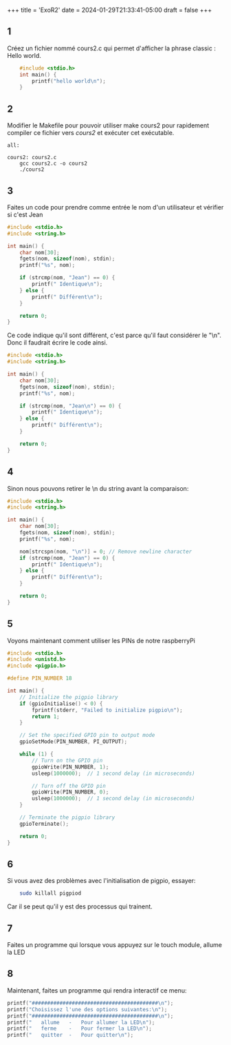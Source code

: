 +++
title = 'ExoR2'
date = 2024-01-29T21:33:41-05:00
draft = false
+++
## 1
Créez un fichier nommé cours2.c qui permet d'afficher la phrase classic : Hello world.



```c
    #include <stdio.h>
    int main() {
        printf("hello world\n");
    }
```

## 2
Modifier le Makefile pour pouvoir utiliser make cours2 pour rapidement compiler ce fichier vers *cours2* et exécuter cet exécutable.

```Make
all:

cours2: cours2.c
	gcc cours2.c -o cours2
	./cours2
```

## 3
Faites un code pour prendre comme entrée le nom d'un utilisateur et vérifier si c'est Jean

```c
#include <stdio.h>
#include <string.h>

int main() {
    char nom[30];
    fgets(nom, sizeof(nom), stdin);
    printf("%s", nom);

    if (strcmp(nom, "Jean") == 0) {
        printf(" Identique\n");
    } else {
        printf(" Différent\n");
    }

    return 0;
}
```

Ce code indique qu'il sont différent, c'est parce qu'il faut considérer le "\n". Donc il faudrait écrire le code ainsi.

```c
#include <stdio.h>
#include <string.h>

int main() {
    char nom[30];
    fgets(nom, sizeof(nom), stdin);
    printf("%s", nom);

    if (strcmp(nom, "Jean\n") == 0) {
        printf(" Identique\n");
    } else {
        printf(" Différent\n");
    }

    return 0;
}
```
## 4
Sinon nous pouvons retirer le \n du string avant la comparaison:

```c
#include <stdio.h>
#include <string.h>

int main() {
    char nom[30];
    fgets(nom, sizeof(nom), stdin);
    printf("%s", nom);

    nom[strcspn(nom, "\n")] = 0; // Remove newline character
    if (strcmp(nom, "Jean") == 0) {
        printf(" Identique\n");
    } else {
        printf(" Différent\n");
    }

    return 0;
}
```

## 5 
Voyons maintenant comment utiliser les PINs de notre raspberryPi

```c
#include <stdio.h>
#include <unistd.h>
#include <pigpio.h>

#define PIN_NUMBER 18

int main() {
    // Initialize the pigpio library
    if (gpioInitialise() < 0) {
        fprintf(stderr, "Failed to initialize pigpio\n");
        return 1;
    }

    // Set the specified GPIO pin to output mode
    gpioSetMode(PIN_NUMBER, PI_OUTPUT);

    while (1) {
        // Turn on the GPIO pin
        gpioWrite(PIN_NUMBER, 1);
        usleep(1000000);  // 1 second delay (in microseconds)

        // Turn off the GPIO pin
        gpioWrite(PIN_NUMBER, 0);
        usleep(1000000);  // 1 second delay (in microseconds)
    }

    // Terminate the pigpio library
    gpioTerminate();

    return 0;
}

```
## 6
Si vous avez des problèmes avec l'initialisation de pigpio, essayer:

```bash
    sudo killall pigpiod
```

Car il se peut qu'il y est des processus qui trainent.

## 7

Faites un programme qui lorsque vous appuyez sur le touch module, allume la LED

## 8

Maintenant, faites un programme qui rendra interactif ce menu:

```c
printf("#########################################\n");
printf("Choisissez l'une des options suivantes:\n");
printf("#########################################\n");
printf("   allume   -   Pour allumer la LED\n");
printf("   ferme    -   Pour fermer la LED\n");
printf("   quitter  -   Pour quitter\n");
```